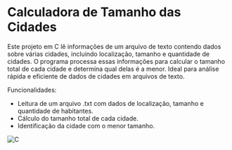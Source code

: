# Calculadora de Tamanho das Cidades
Este projeto em C lê informações de um arquivo de texto contendo dados sobre várias cidades, incluindo localização, tamanho e quantidade de cidades. 
O programa processa essas informações para calcular o tamanho total de cada cidade e determina qual delas é a menor. 
Ideal para análise rápida e eficiente de dados de cidades em arquivos de texto.

Funcionalidades:

* Leitura de um arquivo .txt com dados de localização, tamanho e quantidade de habitantes.
* Cálculo do tamanho total de cada cidade.
* Identificação da cidade com o menor tamanho.

![C](https://img.shields.io/badge/language-C-blue.svg?logo=c)
    
